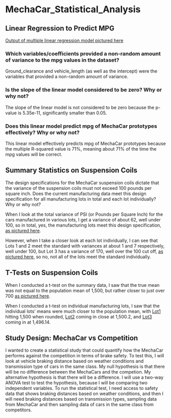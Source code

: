# MechaCar_Statistical_Analysis

## Linear Regression to Predict MPG
[Output of multiple linear regression model pictured here](https://github.com/LaurenSonis/MechaCar_Statistical_Analysis/blob/main/2021-03-21.png)

### Which variables/coefficients provided a non-random amount of variance to the mpg values in the dataset?
Ground_clearance and vehicle_length (as well as the intercept) were the variables that provided a non-random amount of variance. 

### Is the slope of the linear model considered to be zero? Why or why not?
The slope of the linear model is not considered to be zero because the p-value is 5.35e-11, significantly smaller than 0.05.

### Does this linear model predict mpg of MechaCar prototypes effectively? Why or why not?
This linear model effectively predicts mpg of MechaCar prototypes because the multiple R-squared value is 71%, meaning about 71% of the time the mpg values will be correct.

## Summary Statistics on Suspension Coils
The design specifications for the MechaCar suspension coils dictate that the variance of the suspension coils must not exceed 100 pounds per square inch. Does the current manufacturing data meet this design specification for all manufacturing lots in total and each lot individually? Why or why not?

When I look at the total variance of PSI (or Pounds per Square Inch) for the cars manufactured in various lots, I get a variance of about 62, well under 100, so in total, yes, the manufacturing lots meet this design specification, [as pictured here]("https://github.com/LaurenSonis/MechaCar_Statistical_Analysis/blob/main/2021-03-21%20(1).png").

However, when I take a closer look at each lot individually, I can see that Lots 1 and 2 meet the standard with variances at about 1 and 7 respectively, well under 100, but Lot 3 has a variance of 170, well over the 100 cut off, [as pictured here]("https://github.com/LaurenSonis/MechaCar_Statistical_Analysis/blob/main/2021-03-21%20(2).png"), so no, not all of the lots meet the standard individually.

## T-Tests on Suspension Coils
When I conducted a t-test on the summary data, I saw that the true mean was not equal to the population mean of 1,500, but rather closer to just over 700 [as pictured here](https://github.com/LaurenSonis/MechaCar_Statistical_Analysis/blob/main/2021-03-21%20(13).png).

When I conducted a t-test on individual manufacturing lots, I saw that the individual lots' means were much closer to the population mean, with [Lot1](https://github.com/LaurenSonis/MechaCar_Statistical_Analysis/blob/main/2021-03-21%20(10).png) hitting 1,500 when rounded, [Lot2](https://github.com/LaurenSonis/MechaCar_Statistical_Analysis/blob/main/2021-03-21%20(11).png) coming in close at 1,500.2, and [Lot3](https://github.com/LaurenSonis/MechaCar_Statistical_Analysis/blob/main/2021-03-21%20(12).png) coming in at 1,496.14.

## Study Design: MechaCar vs Competition
I wanted to create a statistical study that could quantify how the MechaCar performs against the competition in terms of brake safety. To test this, I will look at vehicle braking distance based on weather conditions and transmission type of cars in the same class. My null hypothesis is that there will be no difference between the MechaCars and the competion. My alternative hypothesis is that there will be a difference. I will use a two-way ANOVA test to test the hypothesis, because I will be comparing two independent variables. To run the statistical test, I need access to safety data that shows braking distances based on weather conditions, and then I will need braking distances based on transmission types, sampling data from MechaCar and then sampling data of cars in the same class from competitors.
